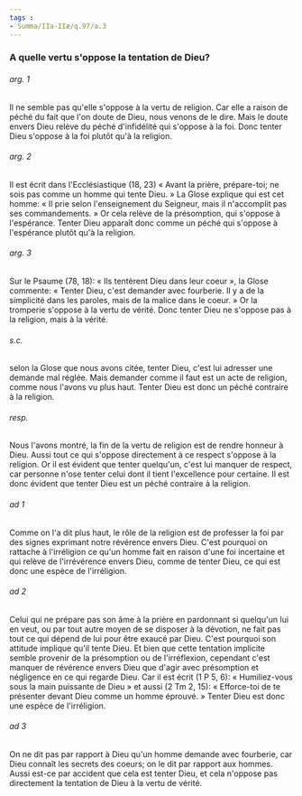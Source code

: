 ```yaml
---
tags : 
- Summa/IIa-IIæ/q.97/a.3
---
```


### A quelle vertu s'oppose la tentation de Dieu?

###### arg. 1
Il ne semble pas qu'elle s'oppose à la vertu de religion. Car elle a raison de péché du fait que l'on doute de Dieu, nous venons de le dire. Mais le doute envers Dieu relève du péché d'infidélité qui s'oppose à la foi. Donc tenter Dieu s'oppose à la foi plutôt qu'à la religion. 

###### arg. 2
Il est écrit dans l'Ecclésiastique (18, 23) « Avant la prière, prépare-toi; ne sois pas comme un homme qui tente Dieu. » La Glose explique qui est cet homme: « Il prie selon l'enseignement du Seigneur, mais il n'accomplit pas ses commandements. » Or cela relève de la présomption, qui s'oppose à l'espérance. Tenter Dieu apparaît donc comme un péché qui s'oppose à l'espérance plutôt qu'à la religion. 

###### arg. 3
Sur le Psaume (78, 18): « Ils tentèrent Dieu dans leur coeur », la Glose commente: « Tenter Dieu, c'est demander avec fourberie. Il y a de la simplicité dans les paroles, mais de la malice dans le coeur. » Or la tromperie s'oppose à la vertu de vérité. Donc tenter Dieu ne s'oppose pas à la religion, mais à la vérité. 

###### s.c.
selon la Glose que nous avons citée, tenter Dieu, c'est lui adresser une demande mal réglée. Mais demander comme il faut est un acte de religion, comme nous l'avons vu plus haut. Tenter Dieu est donc un péché contraire à la religion. 

###### resp.
Nous l'avons montré, la fin de la vertu de religion est de rendre honneur à Dieu. Aussi tout ce qui s'oppose directement à ce respect s'oppose à la religion. Or il est évident que tenter quelqu'un, c'est lui manquer de respect, car personne n'ose tenter celui dont il tient l'excellence pour certaine. Il est donc évident que tenter Dieu est un péché contraire à la religion. 

###### ad 1
Comme on l'a dit plus haut, le rôle de la religion est de professer la foi par des signes exprimant notre révérence envers Dieu. C'est pourquoi on rattache à l'irréligion ce qu'un homme fait en raison d'une foi incertaine et qui relève de l'irrévérence envers Dieu, comme de tenter Dieu, ce qui est donc une espèce de l'irréligion. 

###### ad 2
Celui qui ne prépare pas son âme à la prière en pardonnant si quelqu'un lui en veut, ou par tout autre moyen de se disposer à la dévotion, ne fait pas tout ce qui dépend de lui pour être exaucé par Dieu. C'est pourquoi son attitude implique qu'il tente Dieu. Et bien que cette tentation implicite semble provenir de la présomption ou de l'irréflexion, cependant c'est manquer de révérence envers Dieu que d'agir avec présomption et négligence en ce qui regarde Dieu. Car il est écrit (1 P 5, 6): « Humiliez-vous sous la main puissante de Dieu » et aussi (2 Tm 2, 15): « Efforce-toi de te présenter devant Dieu comme un homme éprouvé. » Tenter Dieu est donc une espèce de l'irréligion. 

###### ad 3
On ne dit pas par rapport à Dieu qu'un homme demande avec fourberie, car Dieu connaît les secrets des coeurs; on le dit par rapport aux hommes. Aussi est-ce par accident que cela est tenter Dieu, et cela n'oppose pas directement la tentation de Dieu à la vertu de vérité. 

